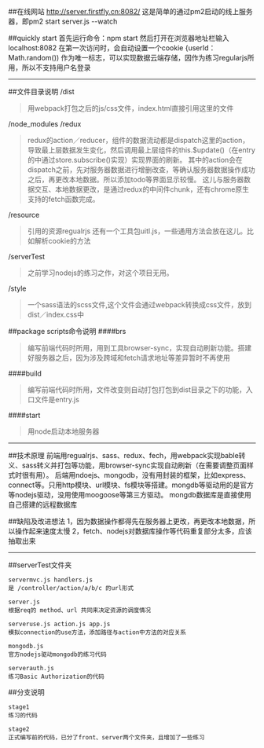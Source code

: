 ##在线网站
http://server.firstfly.cn:8082/
这是简单的通过pm2启动的线上服务器，即pm2 start server.js --watch

##quickly start
首先运行命令：npm start
然后打开在浏览器地址栏输入 localhost:8082
在第一次访问时，会自动设置一个cookie {userId：Math.random()) 作为唯一标志，可以实现数据云端存储，因作为练习regularjs所用，所以不支持用户名登录

------
##文件目录说明
/dist 
>用webpack打包之后的js/css文件，index.html直接引用这里的文件

/node_modules
/redux
>redux的action／reducer，组件的数据流动都是dispatch这里的action，导致最上层数据发生变化，然后调用最上层组件的this.$update()（在entry的中通过store.subscribe()实现）实现界面的刷新。
其中的action会在dispatch之前，先对服务器数据进行增删改查，等确认服务器数据操作成功之后，再更改本地数据。所以添加todo等界面显示较慢。
这儿与服务器数据交互、本地数据更改，是通过redux的中间件chunk，还有chrome原生支持的fetch函数完成。

/resource
>引用的资源regualrjs
还有一个工具包uitl.js，一些通用方法会放在这儿。比如解析cookie的方法

/serverTest
>之前学习nodejs的练习之作，对这个项目无用。

/style
>一个sass语法的scss文件,这个文件会通过webpack转换成css文件，放到dist／index.css中

##package scripts命令说明
####brs 
>编写前端代码时所用，用到工具browser-sync，实现自动刷新功能。搭建好服务器之后，因为涉及跨域和fetch请求地址等差异暂时不再使用

####build
>编写前端代码时所用，文件改变则自动打包打包到dist目录之下的功能，入口文件是entry.js

####start
>用node启动本地服务器

------

##技术原理
前端用regualrjs、sass、redux、fech，用webpack实现bable转义、sass转义并打包等功能，用browser-sync实现自动刷新（在需要调整页面样式时很有用）。
后端用ndoejs、mongodb，没有用封装的框架，比如express、connect等。只用http模块、url模块、fs模块等搭建。mongdb等驱动用的是官方等nodejs驱动，没用使用moogoose等第三方驱动。
mongdb数据库是直接使用自己搭建的远程数据库

##缺陷及改进想法
1，因为数据操作都得先在服务器上更改，再更改本地数据，所以操作起来速度太慢
2，fetch、nodejs对数据库操作等代码重复部分太多，应该抽取出来

------
##serverTest文件夹

	servermvc.js handlers.js
	是 /controller/action/a/b/c 的url形式

	server.js
	根据req的 method、url 共同来决定资源的调度情况

	serveruse.js action.js app.js
	模拟connection的use方法，添加路径与action中方法的对应关系

	mongodb.js 
	官方nodejs驱动mongodb的练习代码

	serverauth.js
	练习Basic Authorization的代码

##分支说明
	
	stage1 
	练习的代码

	stage2
	正式编写前的代码，已分了front、server两个文件夹，且增加了一些练习